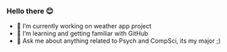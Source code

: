 ### Hello there 😊

- 🔭 I’m currently working on weather app project
- 🤗 I’m learning and getting familiar with GitHub
- 💬 Ask me about anything related to Psych and CompSci, its my major ;)

